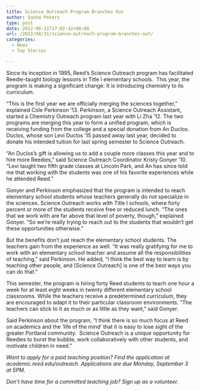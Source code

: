 ```yaml
---
title: Science Outreach Program Branches Out
author: Sasha Peters
type: post
date: 2012-08-31T17:02:42+00:00
url: /2012/08/31/science-outreach-program-branches-out/
categories:
  - News
  - Top Stories

---
```

<a href="http://www.reedquest.org/2012/08/science-outreach-program-branches-out/visit-to-dr-kaplan-lab-slider/" rel="attachment wp-att-1544"><img class="alignnone size-full wp-image-1544" title="Kaplan Lab Slider" src="https://i1.wp.com/www.reedquest.org/wp-content/uploads/2012/08/Visit-to-Dr.-Kaplan-Lab-slider.jpg?resize=770%2C430" alt="" data-recalc-dims="1" /></a>Since its inception in 1995, Reed’s Science Outreach program has facilitated Reedie-taught biology lessons in Title I elementary schools.  This year, the program is making a significant change: It is introducing chemistry to its curriculum.

“This is the first year we are officially merging the sciences together,” explained Cole Perkinson ’13. Perkinson, a Science Outreach Assistant, started a Chemistry Outreach program last year with Li Zha ’12. The two programs are merging this year to form a unified program, which is receiving funding from the college and a special donation from An Duclos. Duclos, whose son Levi Duclos ’15 passed away last year, decided to donate his intended tuition for last spring semester to Science Outreach.

“An Duclos’s gift is allowing us to add a couple more classes this year and to hire more Reedies,” said Science Outreach Coordinator Kristy Gonyer ’10. “Levi taught two fifth grade classes at Lincoln Park, and An has since told me that working with the students was one of his favorite experiences while he attended Reed.”

Gonyer and Perkinson emphasized that the program is intended to reach elementary school students whose teachers generally do not specialize in the sciences. Science Outreach works with Title I schools, where forty percent or more of the students receive free or reduced lunch. “The ones that we work with are far above that level of poverty, though,” explained Gonyer. “So we’re really trying to reach out to the students that wouldn’t get these opportunities otherwise.”

But the benefits don’t just reach the elementary school students. The teachers gain from the experience as well. “It was really gratifying for me to work with an elementary school teacher and assume all the responsibilities of teaching,” said Perkinson. He added, “I think the best way to learn is by teaching other people, and [Science Outreach] is one of the best ways you can do that.”

This semester, the program is hiring forty Reed students to teach one hour a week for at least eight weeks in twenty different elementary school classrooms. While the teachers receive a predetermined curriculum, they are encouraged to adapt it to their particular classroom environments. “The teachers can stick to it as much or as little as they want,” said Gonyer.

Said Perkinson about the program, “I think there is so much focus at Reed on academics and the ‘life of the mind’ that it is easy to lose sight of the greater Portland community.  Science Outreach is a unique opportunity for Reedies to burst the bubble, work collaboratively with other students, and motivate children in need.”

_Want to apply for a paid teaching position? Find the application at academic.reed.edu/outreach. Applications are due Monday, September 3 at 5PM._

_Don’t have time for a committed teaching job? Sign up as a volunteer._